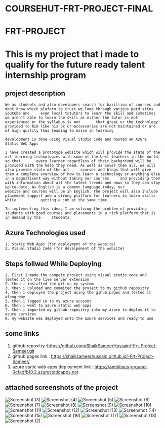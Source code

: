 # COURSEHUT-FRT-PROJECT-FINAL
# FRT-PROJECT
# This is my project that i made to qualify for the future ready talent internship program


## project description
    We as students and also developers search for bazillion of courses and dont know which plaform to trust we look through various paid sites youtube and     even local tututors to learn the skill and sometimes we aren't able to learn the skill as either the tutor is not experienced or the syllabus is not       that great or the technology provided to him like his pc or accessories are not maintained or are of high quality thus leading to noise in learning

    development is done using Visual Studio Code and hosted on Azure Static Web Apps

    I have created a prototype website which will provide the state of the art learning technologies with some of the best teachers in the world, so that       every learner regardless of their background will be provided with the help they need. As well as cover them all, we will also provide state-of-the-art     courses and blogs that will give them a complete overview of how to learn a technology or anything else in a magnificent way without taking our courses     and providing them with information about all the latest trends and news so they can stay up-to-date. As English is a common language today, our           website and courses will be in English. The project will also include placement support and a strong platform for learners to learn skills while           getting a job at the same time.

    In implementing this idea, I am solving the problem of providing students with good courses and placements in a rich platform that is in demand by the     students

## Azure Technologies used 

    1. Static Web Apps (for deployment of the website)
    2. Visual Studio Code (for develpement of the website)                                                              
    
## Steps follwed While Deploying
    1. First i made the compete project using visual studio code and tested it on the live server extension
    2. then i installed the git on my system
    3. then i uploded and commited the project to my github repositry 
    4. then i deployed the project using the gihub pages and tested it along way
    5. then i logged in to my azure account
    6. then i went to azure static web apps
    7. then i imported my github repositry into my azure to deploy it to azure services
    8. my website was deployed onto the azure services and ready to use
  
  
## some links
  1. github repositry :https://github.com/ShaikSameerHussain/-Frt-Project-Sameer.git
  2. github pages link : https://shaiksameerhussain.github.io/-Frt-Project-Sameer/
  3. azure static web apps deployment link : https://ambitious-ground-0cfadfb10.2.azurestaticapps.net
  
  
## attached screenshots of the project 
  
  
  
  
  
  ![Screenshot (3)](https://user-images.githubusercontent.com/111357247/204078729-6149fb45-dfd8-44a8-a383-ec42dd9b595d.png)
![Screenshot (4)](https://user-images.githubusercontent.com/111357247/204078732-e54bb2b5-0f02-4d54-a947-fc3fc2471527.png)
![Screenshot (5)](https://user-images.githubusercontent.com/111357247/204078733-5a880859-f5ce-4fdc-aa93-852610a39525.png)
![Screenshot (6)](https://user-images.githubusercontent.com/111357247/204078734-7f3bac43-8896-4131-931e-5a4af1644879.png)
![Screenshot (7)](https://user-images.githubusercontent.com/111357247/204078736-5a926b18-8feb-4f27-af71-86d512b75218.png)
![Screenshot (8)](https://user-images.githubusercontent.com/111357247/204078738-0f808069-d8d0-44eb-b65f-d3edd3e3e8ea.png)
![Screenshot (9)](https://user-images.githubusercontent.com/111357247/204078740-e22f220f-b55c-4756-bca1-889338b1a451.png)
![Screenshot (10)](https://user-images.githubusercontent.com/111357247/204078742-82708175-53a3-4ab4-bb0d-8e7972fe8286.png)
![Screenshot (11)](https://user-images.githubusercontent.com/111357247/204078743-b1e7066f-eada-43fe-8290-514104546ba1.png)
![Screenshot (12)](https://user-images.githubusercontent.com/111357247/204078746-0920fcf8-6680-4848-834b-073ebc90c1db.png)
![Screenshot (13)](https://user-images.githubusercontent.com/111357247/204078748-4318aaa7-e6e6-485a-8370-570c278661ca.png)
![Screenshot (14)](https://user-images.githubusercontent.com/111357247/204078750-c022f908-365d-4447-b9ae-fed25c8b98e8.png)
![Screenshot (15)](https://user-images.githubusercontent.com/111357247/204078752-19362580-f72b-4a73-a83f-83a2bec57479.png)
![Screenshot (16)](https://user-images.githubusercontent.com/111357247/204078753-34e267e2-fd30-45d4-a6ef-3b6df6f00d41.png)
![Screenshot (17)](https://user-images.githubusercontent.com/111357247/204078754-323474b9-ab4e-4931-9d22-8dc94071ea70.png)
![Screenshot (18)](https://user-images.githubusercontent.com/111357247/204078756-3d522d73-f6ca-442e-9397-5d3280d67c09.png)
![Screenshot (2)](https://user-images.githubusercontent.com/111357247/204078757-378ff850-0c8f-4b63-9642-d457626748ef.png)

  
  
  
  
  
  
